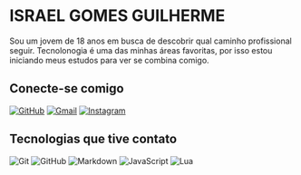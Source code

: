 # ISRAEL GOMES GUILHERME

Sou um jovem de 18 anos em busca de descobrir qual caminho profissional seguir. Tecnolonogia é uma das minhas áreas favoritas, por isso estou iniciando meus estudos para ver se combina comigo.

## Conecte-se comigo
[![GitHub](https://img.shields.io/badge/GitHub-black?style=for-the-badge&logo=github&logoColor=white)](https://github.com/IsraelGGuilherme)
[![Gmail](https://img.shields.io/badge/Gmail-black?style=for-the-badge&logo=gmail&logoColor=red)](mailto:israelgomesguilherme1@gmail.com)
[![Instagram](https://img.shields.io/badge/-Instagram-black?style=for-the-badge&logo=instagram&logoColor=%23E4405F)](https://www.instagram.com/IsraelGGuilherme/)

## Tecnologias que tive contato

![Git](https://img.shields.io/badge/GIT-black?style=for-the-badge&logo=git&logoColor=E44C30)
![GitHub](https://img.shields.io/badge/GitHub-black?style=for-the-badge&logo=github&logoColor=white)
![Markdown](https://img.shields.io/badge/Markdown-000?style=for-the-badge&logo=markdown)
![JavaScript](https://img.shields.io/badge/JavaScript-black?style=for-the-badge&logo=javascript&logoColor=F7DF1E)
![Lua](https://img.shields.io/badge/Lua-black?style=for-the-badge&logo=lua&logoColor=2C2D72)
